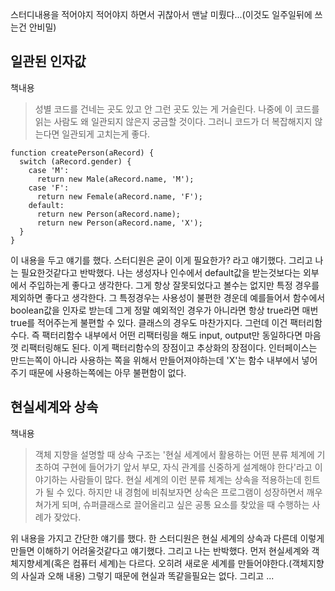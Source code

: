 스터디내용을 적어야지 적어야지 하면서 귀찮아서 맨날 미뤘다...(이것도 일주일뒤에 쓰는건 안비밀)

## 일관된 인자값

책내용

> 성별 코드를 건네는 곳도 있고 안 그런 곳도 있는 게 거슬린다. 나중에 이 코드를 읽는 사람도 왜 일관되지 않은지 궁금할 것이다. 그러니 코드가 더 복잡해지지 않는다면 일관되게 고치는게 좋다.

```
function createPerson(aRecord) {
  switch (aRecord.gender) {
    case 'M':
      return new Male(aRecord.name, 'M');
    case 'F':
      return new Female(aRecord.name, 'F');
    default:
      return new Person(aRecord.name);
      return new Person(aRecord.name, 'X');
  }
}
```

이 내용을 두고 얘기를 했다. 스터디원은 굳이 이게 필요한가? 라고 얘기했다. 그리고 나는 필요한것같다고 반박했다.
나는 생성자나 인수에서 default값을 받는것보다는 외부에서 주입하는게 좋다고 생각한다. 그게 항상 잘못되었다고 볼수는 없지만 특정 경우를 제외하면 좋다고 생각한다. 그 특정경우는 사용성이 불편한 경운데 예를들어서 함수에서 boolean값을 인자로 받는데 그게 정말 예외적인 경우가 아니라면 항상 true라면 매번 true를 적어주는게 불편할 수 있다. 클래스의 경우도 마찬가지다.
그런데 이건 팩터리함수다. 즉 팩터리함수 내부에서 어떤 리팩터링을 해도 input, output만 동일하다면 마음껏 리팩터링해도 된다. 이게 팩터리함수의 장점이고 추상화의 장점이다. 인터페이스는 만드는쪽이 아니라 사용하는 쪽을 위해서 만들어져야하는데 'X'는 함수 내부에서 넣어주기 때문에 사용하는쪽에는 아무 불편함이 없다.

## 현실세계와 상속

책내용

> 객체 지향을 설명할 때 상속 구조는 '현실 세계에서 활용하는 어떤 분류 체계에 기초하여 구현에 들어가기 앞서 부모, 자식 관계를 신중하게 설계해야 한다'라고 이야기하는 사람들이 많다. 현실 세계의 이런 분류 체계는 상속을 적용하는데 힌트가 될 수 있다. 하지만 내 경험에 비춰보자면 상속은 프로그램이 성장하면서 깨우쳐가게 되며, 슈퍼클래스로 끌어올리고 싶은 공통 요소를 찾았을 때 수행하는 사례가 잦았다.

위 내용을 가지고 간단한 얘기를 했다. 한 스터디원은 현실 세계의 상속과 다른데 이렇게 만들면 이해하기 어려울것같다고 얘기했다. 그리고 나는 반박했다. 먼저 현실세계와 객체지향세계(혹은 컴퓨터 세계)는 다르다. 오히려 새로운 세계를 만들어야한다.(객체지향의 사실과 오해 내용) 그렇기 때문에 현실과 똑같을필요는 없다.
그리고 ...
